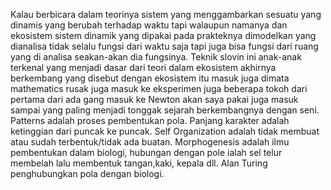 
Kalau berbicara dalam teorinya sistem yang menggambarkan sesuatu yang dinamis yang berubah terhadap waktu tapi walaupun namanya dan ekosistem sistem dinamik yang dipakai pada prakteknya dimodelkan yang dianalisa tidak selalu fungsi dari waktu saja tapi juga bisa fungsi dari ruang yang di analisa seakan-akan dia fungsinya.
Teknik slovin ini anak-anak terkenal yang menjadi dasar dari teori dalam ekosistem akhirnya berkembang yang disebut dengan ekosistem itu masuk juga dimata mathematics rusak juga masuk ke eksperimen juga beberapa tokoh dari pertama dari ada gang masuk ke Newton akan saya pakai juga masuk sampai yang paling menjadi tonggak sejarah berkembangnya dengan seni.
Patterns adalah proses pembentukan pola. Panjang karakter adalah ketinggian dari puncak ke puncak. Self Organization adalah tidak membuat atau sudah terbentuk/tidak ada buatan. Morphogenesis adalah ilmu pembentukan dalam biologi, hubungan dengan pole ialah sel telur membelah lalu membentuk tangan,kaki, kepala dll. Alan Turing penghubungkan pola dengan biologi.
